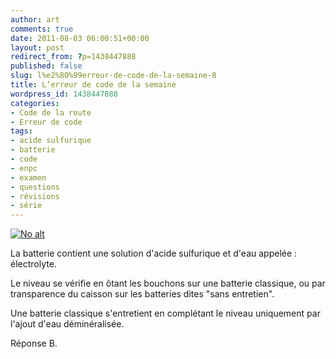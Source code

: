 ```yaml
---
author: art
comments: true
date: 2011-08-03 06:00:51+00:00
layout: post
redirect_from: ?p=1438447888
published: false
slug: l%e2%80%99erreur-de-code-de-la-semaine-8
title: L’erreur de code de la semaine
wordpress_id: 1438447888
categories:
- Code de la route
- Erreur de code
tags:
- acide sulfurique
- batterie
- code
- enpc
- examen
- questions
- révisions
- série
---
```


<a href="https://static.irz.fr/2011/05/remplacer-batterie.png"><img alt="No alt" data-src="https://static.irz.fr/2011/05/remplacer-batterie.png" src="https://static.irz.fr/thumb.php?size=<100&crop=0&src=https://static.irz.fr/2011/05/remplacer-batterie.png" /></a>

La batterie contient une solution d'acide sulfurique et d'eau appelée : électrolyte.

Le niveau se vérifie en ôtant les bouchons sur une batterie classique, ou par transparence du caisson sur les batteries dites "sans entretien".

Une batterie classique s'entretient en complétant le niveau uniquement par l'ajout d'eau déminéralisée.

Réponse B.


